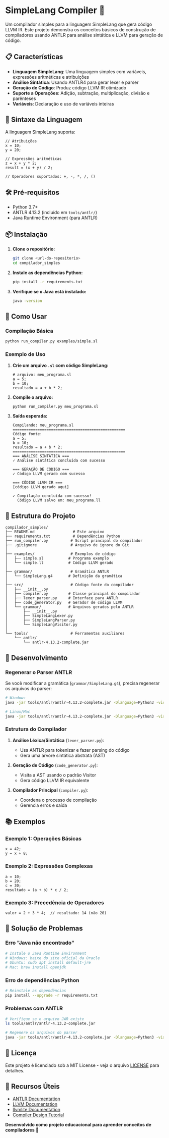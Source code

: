# SimpleLang Compiler 🚀

Um compilador simples para a linguagem SimpleLang que gera código LLVM IR. Este projeto demonstra os conceitos básicos de construção de compiladores usando ANTLR para análise sintática e LLVM para geração de código.

## 📋 Características

- **Linguagem SimpleLang**: Uma linguagem simples com variáveis, expressões aritméticas e atribuições
- **Análise Sintática**: Usando ANTLR4 para gerar lexer e parser
- **Geração de Código**: Produz código LLVM IR otimizado
- **Suporte a Operações**: Adição, subtração, multiplicação, divisão e parênteses
- **Variáveis**: Declaração e uso de variáveis inteiras

## 🎯 Sintaxe da Linguagem

A linguagem SimpleLang suporta:

```
// Atribuições
x = 10;
y = 20;

// Expressões aritméticas
z = x + y * 2;
result = (x + y) / 2;

// Operadores suportados: +, -, *, /, ()
```

## 🛠️ Pré-requisitos

- Python 3.7+
- ANTLR 4.13.2 (incluído em `tools/antlr/`)
- Java Runtime Environment (para ANTLR)

## 📦 Instalação

1. **Clone o repositório:**
   ```bash
   git clone <url-do-repositorio>
   cd compilador_simples
   ```

2. **Instale as dependências Python:**
   ```bash
   pip install -r requirements.txt
   ```

3. **Verifique se o Java está instalado:**
   ```bash
   java -version
   ```

## 🚀 Como Usar

### Compilação Básica

```bash
python run_compiler.py examples/simple.sl
```

### Exemplo de Uso

1. **Crie um arquivo `.sl` com código SimpleLang:**
   ```
   # arquivo: meu_programa.sl
   a = 5;
   b = 10;
   resultado = a + b * 2;
   ```

2. **Compile o arquivo:**
   ```bash
   python run_compiler.py meu_programa.sl
   ```

3. **Saída esperada:**
   ```
   Compilando: meu_programa.sl
   ==================================================
   Código fonte:
   a = 5;
   b = 10;
   resultado = a + b * 2;
   ==================================================
   === ANÁLISE SINTÁTICA ===
   ✓ Análise sintática concluída com sucesso
   
   === GERAÇÃO DE CÓDIGO ===
   ✓ Código LLVM gerado com sucesso
   
   === CÓDIGO LLVM IR ===
   [código LLVM gerado aqui]
   
   ✓ Compilação concluída com sucesso!
     Código LLVM salvo em: meu_programa.ll
   ```

## 📁 Estrutura do Projeto

```
compilador_simples/
├── README.md                 # Este arquivo
├── requirements.txt          # Dependências Python
├── run_compiler.py          # Script principal do compilador
├── .gitignore               # Arquivo de ignore do Git
│
├── examples/                # Exemplos de código
│   ├── simple.sl           # Programa exemplo
│   └── simple.ll           # Código LLVM gerado
│
├── grammar/                 # Gramática ANTLR
│   └── SimpleLang.g4       # Definição da gramática
│
├── src/                     # Código fonte do compilador
│   ├── __init__.py
│   ├── compiler.py         # Classe principal do compilador
│   ├── lexer_parser.py     # Interface para ANTLR
│   ├── code_generator.py   # Gerador de código LLVM
│   └── grammar/            # Arquivos gerados pelo ANTLR
│       ├── __init__.py
│       ├── SimpleLangLexer.py
│       ├── SimpleLangParser.py
│       └── SimpleLangVisitor.py
│
└── tools/                   # Ferramentas auxiliares
    └── antlr/
        └── antlr-4.13.2-complete.jar
```

## 🔧 Desenvolvimento

### Regenerar o Parser ANTLR

Se você modificar a gramática (`grammar/SimpleLang.g4`), precisa regenerar os arquivos do parser:

```bash
# Windows
java -jar tools/antlr/antlr-4.13.2-complete.jar -Dlanguage=Python3 -visitor -o src/grammar grammar/SimpleLang.g4

# Linux/Mac
java -jar tools/antlr/antlr-4.13.2-complete.jar -Dlanguage=Python3 -visitor -o src/grammar grammar/SimpleLang.g4
```

### Estrutura do Compilador

1. **Análise Léxica/Sintática** (`lexer_parser.py`):
   - Usa ANTLR para tokenizar e fazer parsing do código
   - Gera uma árvore sintática abstrata (AST)

2. **Geração de Código** (`code_generator.py`):
   - Visita a AST usando o padrão Visitor
   - Gera código LLVM IR equivalente

3. **Compilador Principal** (`compiler.py`):
   - Coordena o processo de compilação
   - Gerencia erros e saída

## 📚 Exemplos

### Exemplo 1: Operações Básicas
```
x = 42;
y = x + 8;
```

### Exemplo 2: Expressões Complexas
```
a = 10;
b = 20;
c = 30;
resultado = (a + b) * c / 2;
```

### Exemplo 3: Precedência de Operadores
```
valor = 2 + 3 * 4;  // resultado: 14 (não 20)
```

## 🐛 Solução de Problemas

### Erro "Java não encontrado"
```bash
# Instale o Java Runtime Environment
# Windows: baixe do site oficial da Oracle
# Ubuntu: sudo apt install default-jre
# Mac: brew install openjdk
```

### Erro de dependências Python
```bash
# Reinstale as dependências
pip install --upgrade -r requirements.txt
```

### Problemas com ANTLR
```bash
# Verifique se o arquivo JAR existe
ls tools/antlr/antlr-4.13.2-complete.jar

# Regenere os arquivos do parser
java -jar tools/antlr/antlr-4.13.2-complete.jar -Dlanguage=Python3 -visitor -o src/grammar grammar/SimpleLang.g4
```

## 📄 Licença

Este projeto é licenciado sob a MIT License - veja o arquivo [LICENSE](LICENSE) para detalhes.

## 🔗 Recursos Úteis

- [ANTLR Documentation](https://www.antlr.org/)
- [LLVM Documentation](https://llvm.org/docs/)
- [llvmlite Documentation](https://llvmlite.readthedocs.io/)
- [Compiler Design Tutorial](https://www.tutorialspoint.com/compiler_design/)

**Desenvolvido como projeto educacional para aprender conceitos de compiladores** 📖